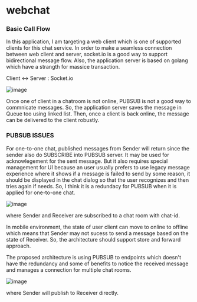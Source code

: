 # webchat

### Basic Call Flow

In this application, I am targeting a web client which is one of supported clients for this chat service.
In order to make a seamless connection between web client and server, socket.io is a good way to support bidirectional message flow. Also, the application server is based on golang which have a strangth for massice transaction. 

Client <-> Server : Socket.io

![image](https://user-images.githubusercontent.com/52392004/82755922-c67dfe80-9e11-11ea-9344-24b1f79dd415.png)

Once one of client in a chatroom is not online, PUBSUB is not a good way to commnicate messages. So, the application server saves the message in Queue too using linked list. Then, once a client is back online, the message can be delivered to the client robustly.

### PUBSUB ISSUES

For one-to-one chat, published messages from Sender will return since the sender also do SUBSCRIBE into PUBSUB server.
It may be used for acknowlegement for the sent message. But it also requires special management for UI because an user usually prefers to use legacy message experience where it shows if a message is failed to send by some reason, it should be displayed in the chat dialog so that the user recognizes and then tries again if needs.
So, I think it is a redundacy for PUBSUB when it is applied for one-to-one chat.

![image](https://user-images.githubusercontent.com/52392004/82962776-2801c100-9ffc-11ea-91bc-ebb94843d553.png)

where Sender and Receiver are subscribed to a chat room with chat-id.

In mobile environment, the state of user client can move to online to offline which means that Sender may not sucess to send a message based on the state of Receiver. So, the architecture should support store and forward approach.

The proposed architecture is using PUBSUB to endpoints which doesn't have the redundancy and some of benefits to notice the received message and manages a connection for multiple chat rooms.

![image](https://user-images.githubusercontent.com/52392004/82962567-89756000-9ffb-11ea-8e5a-7eb737fd6f37.png)

where Sender will publish to Receiver directly.


